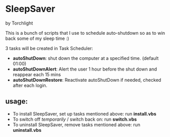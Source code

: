 # SleepSaver

by Torchlight

This is a bunch of scripts that I use to schedule auto-shutdown so as to win back some of my sleep time :)

3 tasks will be created in Task Scheduler:
* __autoShutDown__:         shut down the computer at a specified time. (default 01:00)
* __autoShutDownAlert__:    Alert the user 1 hour before the shut down and reappear each 15 mins
* __autoShutDownRestore__:  Reactivate autoShutDown if needed, checked after each login.

## usage:

* To install SleepSaver, set up tasks mentioned above: run __install.vbs__
* To switch off _temporarily_ / switch back on: run __switch.vbs__
* To uninstall SleepSaver, remove tasks mentioned above: run __uninstall.vbs__
